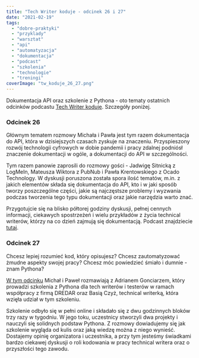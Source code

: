 ```yaml
---
title: "Tech Writer koduje - odcinek 26 i 27"
date: "2021-02-19"
tags:
  - "dobre-praktyki"
  - "przyklady"
  - "warsztat"
  - "api"
  - "automatyzacja"
  - "dokumentacja"
  - "podcast"
  - "szkolenia"
  - "technologie"
  - "treningi"
coverImage: "tw_koduje_26_27.png"
---
```


Dokumentacja API oraz szkolenie z Pythona - oto tematy ostatnich odcinków
podcastu [Tech Writer koduje](https://techwriterkoduje.pl/). Szczegóły poniżej.

### Odcinek 26

Głównym tematem rozmowy Michała i Pawła jest tym razem dokumentacja do API,
która w dzisiejszych czasach zyskuje na znaczeniu. Przyspieszony rozwój
technologii cyfrowych w dobie pandemii i pracy zdalnej podniósł znaczenie
dokumentacji w ogóle, a dokumentacji do API w szczególności.

Tym razem panowie zaprosili do rozmowy gości - Jadwigę Sitnicką z LogMeIn,
Mateusza Wiktora z PubNub i Pawła Krentowskiego z Ocado Technology. W dyskusji
poruszona została spora ilość tematów, m.in. z jakich elementów składa się
dokumentacja do API, kto i w jaki sposób tworzy poszczególne części, jakie są
najczęstsze problemy i wyzwania podczas tworzenia tego typu dokumentacji oraz
jakie narzędzia warto znać.

Przygotujcie się na blisko półtorej godziny dyskusji, pełnej cennych informacji,
ciekawych spostrzeżeń i wielu przykładów z życia technical writerów, którzy na
co dzień zajmują się dokumentacją. Podcast znajdziecie
[tutaj](https://techwriterkoduje.pl/blog/2021/02/10/tech-writerzy-dokumentuja-api).

### Odcinek 27

Chcesz lepiej rozumieć kod, który opisujesz? Chcesz zautomatyzować żmudne
aspekty swojej pracy? Chcesz móc powiedzieć śmiało i dumnie - znam Pythona?

[W tym odcinku](https://techwriterkoduje.pl/blog/2021/02/17/tech-writer-szkoli-sie-z-pythona)
Michał i Paweł rozmawiają z Adrianem Gonciarzem, który prowadzi szkolenia z
Pythona dla tech writerów i testerów w ramach współpracy z firmą DREDAR oraz
Basią Czyż, technical writerką, która wzięła udział w tym szkoleniu.

Szkolenie odbyło się w pełni online i składało się z dwu godzinnych bloków trzy
razy w tygodniu. W jego toku, uczestnicy stworzyli dwa projekty i nauczyli się
solidnych podstaw Pythona. Z rozmowy dowiadujemy się jak szkolenie wygląda od
kulis oraz jaką wiedzę można z niego wynieść. Dostajemy opinię organizatora i
uczestnika, a przy tym jesteśmy świadkami bardzo ciekawej dyskusji o roli
kodowania w pracy technical writera oraz o przyszłości tego zawodu.
